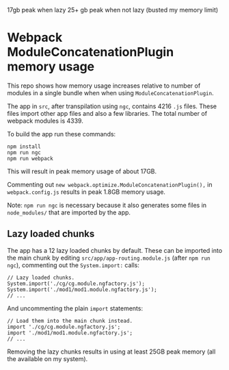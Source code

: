 17gb peak when lazy
25+ gb peak when not lazy (busted my memory limit)

# Webpack ModuleConcatenationPlugin memory usage

This repo shows how memory usage increases relative to number of modules in a single bundle when
when using `ModuleConcatenationPlugin`.

The app in `src`, after transpilation using `ngc`, contains 4216 `.js` files.
These files import other app files and also a few libraries.
The total number of webpack modules is 4339.

To build the app run these commands:
```
npm install
npm run ngc
npm run webpack
```

This will result in peak memory usage of about 17GB.

Commenting out `new webpack.optimize.ModuleConcatenationPlugin(),` in `webpack.config.js` results in
peak 1.8GB memory usage.

Note: `npm run ngc` is necessary because it also generates some files in `node_modules/` that are
imported by the app.

## Lazy loaded chunks

The app has a 12 lazy loaded chunks by default. 
These can be imported into the main chunk by editing `src/app/app-routing.module.js` (after `npm run ngc`),
commenting out the `System.import:` calls:

```
// Lazy loaded chunks.
System.import('./cg/cg.module.ngfactory.js');
System.import('./mod1/mod1.module.ngfactory.js');
// ...
```

And uncommenting the plain `import` statements:

```
// Load them into the main chunk instead.
import './cg/cg.module.ngfactory.js';
import './mod1/mod1.module.ngfactory.js';
// ...
```

Removing the lazy chunks results in using at least 25GB peak memory (all the available on my system).